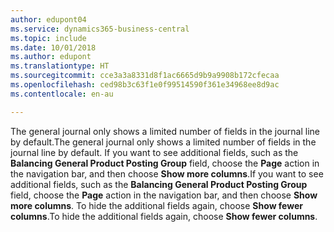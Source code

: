 ```yaml
---
author: edupont04
ms.service: dynamics365-business-central
ms.topic: include
ms.date: 10/01/2018
ms.author: edupont
ms.translationtype: HT
ms.sourcegitcommit: cce3a3a8331d8f1ac6665d9b9a9908b172cfecaa
ms.openlocfilehash: ced98b3c63f1e0f99514590f361e34968ee8d9ac
ms.contentlocale: en-au

---
```

<span data-ttu-id="48ec9-101">The general journal only shows a limited number of fields in the journal line by default.</span><span class="sxs-lookup"><span data-stu-id="48ec9-101">The general journal only shows a limited number of fields in the journal line by default.</span></span> <span data-ttu-id="48ec9-102">If you want to see additional fields, such as the **Balancing General Product Posting Group** field, choose the **Page** action in the navigation bar, and then choose **Show more columns**.</span><span class="sxs-lookup"><span data-stu-id="48ec9-102">If you want to see additional fields, such as the **Balancing General Product Posting Group** field, choose the **Page** action in the navigation bar, and then choose **Show more columns**.</span></span> <span data-ttu-id="48ec9-103">To hide the additional fields again, choose **Show fewer columns**.</span><span class="sxs-lookup"><span data-stu-id="48ec9-103">To hide the additional fields again, choose **Show fewer columns**.</span></span>  

